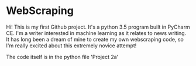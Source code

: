 # WebScraping
 Hi! This is my first Github project. It's a python 3.5
 program built in PyCharm CE. I'm a writer interested in
 machine learning as it relates to news writing.
 It has long been a dream of mine to create my own webscraping
 code, so I'm really excited about this extremely
 novice attempt!
 
 The code itself is in the python file 'Project 2a'
